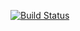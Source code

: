[![Build Status](https://travis-ci.org/andrepaladino/qualidade_T2.svg?branch=master)](https://travis-ci.org/andrepaladino/qualidade_T2)